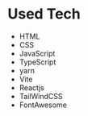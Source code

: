 # Used Tech

- HTML
- CSS
- JavaScript
- TypeScript
- yarn
- Vite
- Reactjs
- TailWindCSS
- FontAwesome
